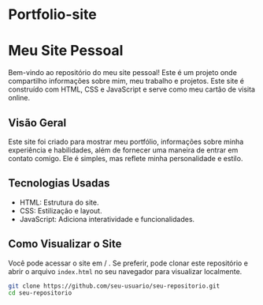 # Portfolio-site
# Meu Site Pessoal

Bem-vindo ao repositório do meu site pessoal! Este é um projeto onde compartilho informações sobre mim, meu trabalho e projetos. Este site é construído com HTML, CSS e JavaScript e serve como meu cartão de visita online.

## Visão Geral

Este site foi criado para mostrar meu portfólio, informações sobre minha experiência e habilidades, além de fornecer uma maneira de entrar em contato comigo. Ele é simples, mas reflete minha personalidade e estilo.

## Tecnologias Usadas

- HTML: Estrutura do site.
- CSS: Estilização e layout.
- JavaScript: Adiciona interatividade e funcionalidades.

## Como Visualizar o Site

Você pode acessar o site em / . Se preferir, pode clonar este repositório e abrir o arquivo `index.html` no seu navegador para visualizar localmente.

```bash
git clone https://github.com/seu-usuario/seu-repositorio.git
cd seu-repositorio

